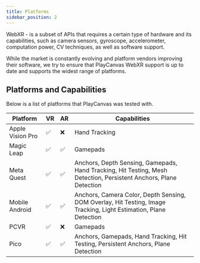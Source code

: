 ```yaml
---
title: Platforms
sidebar_position: 2
---
```


WebXR - is a subset of APIs that requires a certain type of hardware and its capabilities, such as camera sensors, gyroscope, accelerometer, computation power, CV techniques, as well as software support.

While the market is constantly evolving and platform vendors improving their software, we try to ensure that PlayCanvas WebXR support is up to date and supports the widest range of platforms.

## Platforms and Capabilities

Below is a list of platforms that PlayCanvas was tested with.

| Platform | VR | AR | Capabilities |
| - | - | - | - |
| Apple Vision Pro | :white_check_mark: | :x: | Hand Tracking |
| Magic Leap | :white_check_mark: | :white_check_mark: | Gamepads |
| Meta Quest | :white_check_mark: | :white_check_mark: | Anchors, Depth Sensing, Gamepads, Hand Tracking, Hit Testing, Mesh Detection, Persistent Anchors, Plane Detection |
| Mobile Android | :white_check_mark: | :white_check_mark: | Anchors, Camera Color, Depth Sensing, DOM Overlay, Hit Testing, Image Tracking, Light Estimation, Plane Detection |
| PCVR | :white_check_mark: | :x: | Gamepads |
| Pico | :white_check_mark: | :white_check_mark: | Anchors, Gamepads, Hand Tracking, Hit Testing, Persistent Anchors, Plane Detection |